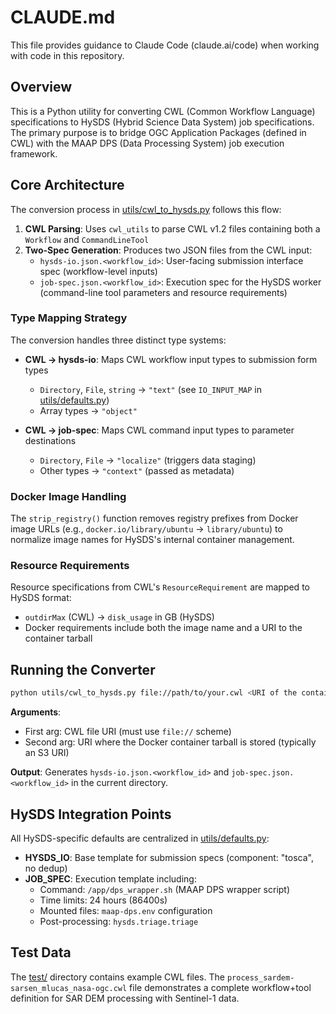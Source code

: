 # CLAUDE.md

This file provides guidance to Claude Code (claude.ai/code) when working with code in this repository.

## Overview

This is a Python utility for converting CWL (Common Workflow Language) specifications to HySDS (Hybrid Science Data System) job specifications. The primary purpose is to bridge OGC Application Packages (defined in CWL) with the MAAP DPS (Data Processing System) job execution framework.

## Core Architecture

The conversion process in [utils/cwl_to_hysds.py](utils/cwl_to_hysds.py) follows this flow:

1. **CWL Parsing**: Uses `cwl_utils` to parse CWL v1.2 files containing both a `Workflow` and `CommandLineTool`
2. **Two-Spec Generation**: Produces two JSON files from the CWL input:
   - `hysds-io.json.<workflow_id>`: User-facing submission interface spec (workflow-level inputs)
   - `job-spec.json.<workflow_id>`: Execution spec for the HySDS worker (command-line tool parameters and resource requirements)

### Type Mapping Strategy

The conversion handles three distinct type systems:

- **CWL → hysds-io**: Maps CWL workflow input types to submission form types
  - `Directory`, `File`, `string` → `"text"` (see `IO_INPUT_MAP` in [utils/defaults.py](utils/defaults.py))
  - Array types → `"object"`

- **CWL → job-spec**: Maps CWL command input types to parameter destinations
  - `Directory`, `File` → `"localize"` (triggers data staging)
  - Other types → `"context"` (passed as metadata)

### Docker Image Handling

The `strip_registry()` function removes registry prefixes from Docker image URLs (e.g., `docker.io/library/ubuntu` → `library/ubuntu`) to normalize image names for HySDS's internal container management.

### Resource Requirements

Resource specifications from CWL's `ResourceRequirement` are mapped to HySDS format:
- `outdirMax` (CWL) → `disk_usage` in GB (HySDS)
- Docker requirements include both the image name and a URI to the container tarball

## Running the Converter

```bash
python utils/cwl_to_hysds.py file://path/to/your.cwl <URI of the container tarball>
```

**Arguments**:
- First arg: CWL file URI (must use `file://` scheme)
- Second arg: URI where the Docker container tarball is stored (typically an S3 URI)

**Output**: Generates `hysds-io.json.<workflow_id>` and `job-spec.json.<workflow_id>` in the current directory.

## HySDS Integration Points

All HySDS-specific defaults are centralized in [utils/defaults.py](utils/defaults.py):

- **HYSDS_IO**: Base template for submission specs (component: "tosca", no dedup)
- **JOB_SPEC**: Execution template including:
  - Command: `/app/dps_wrapper.sh` (MAAP DPS wrapper script)
  - Time limits: 24 hours (86400s)
  - Mounted files: `maap-dps.env` configuration
  - Post-processing: `hysds.triage.triage`

## Test Data

The [test/](test/) directory contains example CWL files. The `process_sardem-sarsen_mlucas_nasa-ogc.cwl` file demonstrates a complete workflow+tool definition for SAR DEM processing with Sentinel-1 data.

